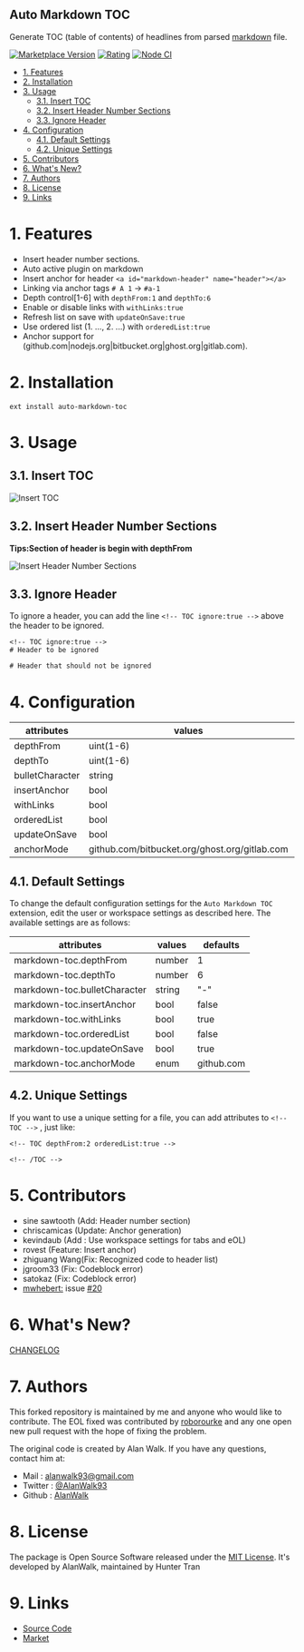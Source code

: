 Auto Markdown TOC
---

Generate TOC (table of contents) of headlines from parsed [markdown](https://en.wikipedia.org/wiki/Markdown) file.

[![Marketplace Version](https://vsmarketplacebadge.apphb.com/version/huntertran.auto-markdown-toc.svg)](https://marketplace.visualstudio.com/items?itemName=huntertran.auto-markdown-toc)
[![Rating](https://vsmarketplacebadge.apphb.com/rating/huntertran.auto-markdown-toc.svg)](https://marketplace.visualstudio.com/items?itemName=huntertran.auto-markdown-toc)
[![Node CI](https://github.com/huntertran/markdown-toc/workflows/Node%20CI/badge.svg)](https://github.com/huntertran/markdown-toc/actions)


<!-- TOC -->

- [1. Features](#1-features)
- [2. Installation](#2-installation)
- [3. Usage](#3-usage)
    - [3.1. Insert TOC](#31-insert-toc)
    - [3.2. Insert Header Number Sections](#32-insert-header-number-sections)
    - [3.3. Ignore Header](#33-ignore-header)
- [4. Configuration](#4-configuration)
    - [4.1. Default Settings](#41-default-settings)
    - [4.2. Unique Settings](#42-unique-settings)
- [5. Contributors](#5-contributors)
- [6. What's New?](#6-whats-new)
- [7. Authors](#7-authors)
- [8. License](#8-license)
- [9. Links](#9-links)

<!-- /TOC -->

# 1. Features
<a id="markdown-Features" name="Features"></a>
- Insert header number sections.
- Auto active plugin on markdown
- Insert anchor for header `<a id="markdown-header" name="header"></a>`
- Linking via anchor tags `# A 1` → `#a-1`
- Depth control[1-6] with `depthFrom:1` and `depthTo:6`
- Enable or disable links with `withLinks:true`
- Refresh list on save with `updateOnSave:true`
- Use ordered list (1. ..., 2. ...) with `orderedList:true`
- Anchor support for (github.com|nodejs.org|bitbucket.org|ghost.org|gitlab.com).

# 2. Installation
<a id="markdown-Installation" name="Installation"></a>

```
ext install auto-markdown-toc
```

# 3. Usage
<a id="markdown-Usage" name="Usage"></a>

## 3.1. Insert TOC
<a id="markdown-Insert%20TOC" name="Insert%20TOC"></a>

![Insert TOC](img/insert-toc.gif)

## 3.2. Insert Header Number Sections
<a id="markdown-Insert%20Header%20Number%20Sections" name="Insert%20Header%20Number%20Sections"></a>

**Tips:Section of header is begin with depthFrom**

![Insert Header Number Sections](img/insert-header-number-sections.gif)

## 3.3. Ignore Header
<a id="markdown-Ignore%20Header" name="Ignore%20Header"></a>
To ignore a header, you can add the line `<!-- TOC ignore:true -->` above the header to be ignored.

```
<!-- TOC ignore:true -->
# Header to be ignored

# Header that should not be ignored
```

# 4. Configuration
<a id="markdown-Configuration" name="Configuration"></a>

|attributes|values|defaults|
|---|---|---|
|depthFrom|uint(1-6)|1|
|depthTo|uint(1-6)|6|
|bulletCharacter|string|"-"|
|insertAnchor|bool|false|
|withLinks|bool|true|
|orderedList|bool|false|
|updateOnSave|bool|true|
|anchorMode|github.com/bitbucket.org/ghost.org/gitlab.com|github.com|

## 4.1. Default Settings
<a id="markdown-Default%20Settings" name="Default%20Settings"></a>

To change the default configuration settings for the `Auto Markdown TOC` extension, edit the user or workspace settings as described here. The available settings are as follows:

|attributes|values|defaults|
|---|---|---|
|markdown-toc.depthFrom|number|1|
|markdown-toc.depthTo|number|6|
|markdown-toc.bulletCharacter|string|"-"|
|markdown-toc.insertAnchor|bool|false|
|markdown-toc.withLinks|bool|true|
|markdown-toc.orderedList|bool|false|
|markdown-toc.updateOnSave|bool|true|
|markdown-toc.anchorMode|enum|github.com|

## 4.2. Unique Settings
<a id="markdown-Unique%20Settings" name="Unique%20Settings"></a>
If you want to use a unique setting for a file, you can add attributes to `<!-- TOC -->` , just like:

```
<!-- TOC depthFrom:2 orderedList:true -->

<!-- /TOC -->
```

# 5. Contributors
<a id="markdown-Contributors" name="Contributors"></a>
- sine sawtooth (Add: Header number section)
- chriscamicas (Update: Anchor generation)
- kevindaub (Add : Use workspace settings for tabs and eOL)
- rovest (Feature: Insert anchor)
- zhiguang Wang(Fix: Recognized code to header list)
- jgroom33 (Fix: Codeblock error)
- satokaz (Fix: Codeblock error)
- [mwhebert:](https://github.com/mwhebert) issue [#20](https://github.com/huntertran/markdown-toc/issues/20)

# 6. What's New?
<a id="markdown-What's%20New%3F" name="What's%20New%3F"></a>
[CHANGELOG](https://github.com/huntertran/markdown-toc/blob/master/CHANGELOG.md)


# 7. Authors
<a id="markdown-Authors" name="Authors"></a>

This forked repository is maintained by me and anyone who would like to contribute. The EOL fixed was contributed by [roborourke](https://github.com/roborourke/markdown-toc.git) and any one open new pull request with the hope of fixing the problem.

The original code is created by Alan Walk. If you have any questions, contact him at:
- Mail : [alanwalk93@gmail.com](mailto:alanwalk93@gmail.com)
- Twitter : [@AlanWalk93](https://twitter.com/AlanWalk93)
- Github : [AlanWalk](https://github.com/AlanWalk)

# 8. License
<a id="markdown-License" name="License"></a>
The package is Open Source Software released under the [MIT License](LICENSE). It's developed by AlanWalk, maintained by Hunter Tran

# 9. Links
<a id="markdown-Links" name="Links"></a>
- [Source Code](https://github.com/huntertran/markdown-toc)
- [Market](https://marketplace.visualstudio.com/items?itemName=huntertran.auto-markdown-toc)
